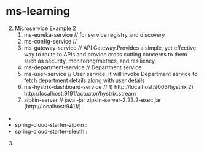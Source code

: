 # ms-learning

2) Microservice Example 2
	1) ms-eureka-service				// for service registry and discovery
	2) ms-config-service				// 
	3) ms-gateway-service				// API Gateway.Provides a simple, yet effective way to route to APIs and provide cross cutting concerns to them such as security, monitoring/metrics, and resiliency.
	4) ms-department-service			// Department service
	5) ms-user-service					// User service. It will invoke Department service to fetch department details along with user details 
	6) ms-hystrix-dashboard-service		// 1) http://localhost:9003/hystrix		2) http://localhost:9191/actuator/hystrix.stream
	7) zipkin-server					// java -jar zipkin-server-2.23.2-exec.jar	(http://localhost:9411/)
* 	
* spring-cloud-starter-zipkin : 
* spring-cloud-starter-sleuth : 

3) 	
